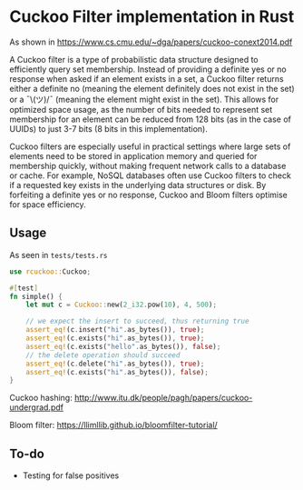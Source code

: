 # Cuckoo Filter implementation in Rust
As shown in https://www.cs.cmu.edu/~dga/papers/cuckoo-conext2014.pdf

A Cuckoo filter is a type of probabilistic data structure designed to efficiently query set membership. Instead of providing a definite yes or no response when asked if an element exists in a set, a Cuckoo filter returns either a definite no (meaning the element definitely does not exist in the set) or a ¯\\(ツ)/¯ (meaning the element might exist in the set). This allows for optimized space usage, as the number of bits needed to represent set membership for an element can be reduced from 128 bits (as in the case of UUIDs) to just 3-7 bits (8 bits in this implementation).

Cuckoo filters are especially useful in practical settings where large sets of elements need to be stored in application memory and queried for membership quickly, without making frequent network calls to a database or cache. For example, NoSQL databases often use Cuckoo filters to check if a requested key exists in the underlying data structures or disk. By forfeiting a definite yes or no response, Cuckoo and Bloom filters optimise for space efficiency.

## Usage
As seen in `tests/tests.rs`
```rust
use rcuckoo::Cuckoo;

#[test]
fn simple() {
    let mut c = Cuckoo::new(2_i32.pow(10), 4, 500);

    // we expect the insert to succeed, thus returning true
    assert_eq!(c.insert("hi".as_bytes()), true);
    assert_eq!(c.exists("hi".as_bytes()), true);
    assert_eq!(c.exists("hello".as_bytes()), false);
    // the delete operation should succeed
    assert_eq!(c.delete("hi".as_bytes()), true);
    assert_eq!(c.exists("hi".as_bytes()), false);
}
```

Cuckoo hashing: http://www.itu.dk/people/pagh/papers/cuckoo-undergrad.pdf

Bloom filter: https://llimllib.github.io/bloomfilter-tutorial/

## To-do
- Testing for false positives
